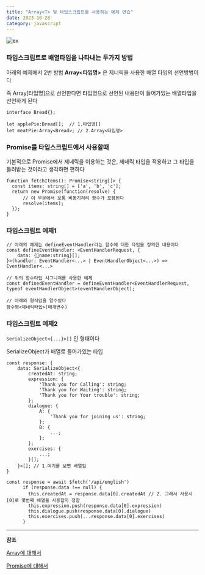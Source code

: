 ```yaml
---
title: "Array<T> 및 타입스크립트를 사용하는 예제 연습"
date: 2023-10-28
category: javascript
---
```


![ex](/storage/1698500677.jpg)

### 타입스크립트로 배열타입을 나타내는 두가지 방법

아래의 예제에서 2번 방법 **Array<타입명>** 은 제너릭을 사용한 배열 타입의 선언방법이다

즉 Array[타입명]으로 선언한다면 타입명으로 선언된 내용만이 들어가있는 배열타입을 선언하게 된다

```
interface Bread{}; 

let applePie:Bread[];  // 1.타입명[]
let meatPie:Array<Bread>; // 2.Array<타입명>
```

### Promise를 타입스크립트에서 사용할때

기본적으로 Promise에서 제네릭을 이용하는 것은, 제네릭 타입을 적용하고 그 타입을 돌려받는 것이라고 생각하면 편하다

```
function fetchItems(): Promise<string[]> {
  const items: string[] = ['a', 'b', 'c'];
  return new Promise(function(resolve) {
      // 이 부분에서 보통 비동기처리 함수가 포함된다
      resolve(items);
  });
}
```

### 타입스크립트 예제1

```
// 아래의 예제는 defineEventHandler라는 함수에 대한 타입을 정의한 내용이다 
const defineEventHandler: <EventHandlerRequest, {
    data: {name:string}[];
}>(handler: EventHandler<...> | EventHandlerObject<...>) => EventHandler<...>

// 위의 함수타입 시그니쳐를 사용한 예제
const definedEventHandler = defineEventHandler<EventHandlerRequest, typeof eventHandlerObject>(eventHandlerObject);

// 아래의 형식임을 알수있다
함수명<제네릭타입>(매개변수)
```

### 타입스크립트 예제2

`SerializeObject<{...}>[]` 인 형태이다

SerializeObject가 배열로 들어가있는 타입

```
const response: {
    data: SerializeObject<{
        createdAt: string;
        expression: {
            'Thank you for Calling': string;
            'Thank you for Waiting': string;
            'Thank you for Your trouble': string;
        };
        dialogue: {
            A: {
                'Thank you for joining us': string;
            };
            B: {
                ...;
            };
        };
        exercises: {
            ...;
        }[];
    }>[]; // 1.여기를 보면 배열임
}
```

```
const response = await $fetch('/api/english')
      if (response.data !== null) {
        this.createdAt = response.data[0].createdAt // 2. 그래서 사용시 [0]로 몇번째 배열을 사용할지 정함
        this.expression.push(response.data[0].expression)
        this.dialogue.push(response.data[0].dialogue)
        this.exercises.push(...response.data[0].exercises)
      }
```

---

**참조**

[Array에 대해서](https://fronquarry.tistory.com/74)

[Promise에 대해서](https://steadily-worked.tistory.com/532)
